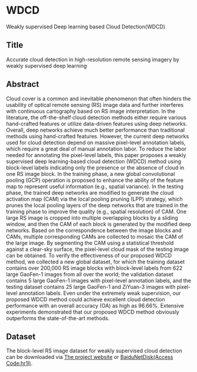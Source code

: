 # WDCD
Weakly supervised Deep learning based Cloud Detection(WDCD)

## Title
Accurate cloud detection in high-resolution remote sensing imagery by weakly supervised deep learning

## Abstract
Cloud cover is a common and inevitable phenomenon that often hinders the usability of optical remote sensing (RS) image data and further interferes with continuous cartography based on RS image interpretation. In the literature, the off-the-shelf cloud detection methods either require various hand-crafted features or utilize data-driven features using deep networks. Overall, deep networks achieve much better performance than traditional methods using hand-crafted features. However, the current deep networks used for cloud detection depend on massive pixel-level annotation labels, which require a great deal of manual annotation labor. To reduce the labor needed for annotating the pixel-level labels, this paper proposes a weakly supervised deep learning-based cloud detection (WDCD) method using block-level labels indicating only the presence or the absence of cloud in one RS image block. In the training phase, a new global convolutional pooling (GCP) operation is proposed to enhance the ability of the feature map to represent useful information (e.g., spatial variance). In the testing phase, the trained deep networks are modified to generate the cloud activation map (CAM) via the local pooling pruning (LPP) strategy, which prunes the local pooling layers of the deep networks that are trained in the training phase to improve the quality (e.g., spatial resolution) of CAM. One large RS image is cropped into multiple overlapping blocks by a sliding window, and then the CAM of each block is generated by the modified deep networks. Based on the correspondence between the image blocks and CAMs, multiple corresponding CAMs are collected to mosaic the CAM of the large image. By segmenting the CAM using a statistical threshold against a clear-sky surface, the pixel-level cloud mask of the testing image can be obtained. To verify the effectiveness of our proposed WDCD method, we collected a new global dataset, for which the training dataset contains over 200,000 RS image blocks with block-level labels from 622 large GaoFen-1 images from all over the world; the validation dataset contains 5 large GaoFen-1 images with pixel-level annotation labels, and the testing dataset contains 25 large GaoFen-1 and ZiYuan-3 images with pixel-level annotation labels. Even under the extremely weak supervision, our proposed WDCD method could achieve excellent cloud detection performance with an overall accuracy (OA) as high as 96.66%. Extensive experiments demonstrated that our proposed WDCD method obviously outperforms the state-of-the-art methods.

## Dataset
The block-level RS image dataset for weakly supervised cloud detection can be downloaded via [The project website](https://skyearth.org/publication/project/WDCD/) or [BaiduNetDisk(Access Code:hr1l)](https://pan.baidu.com/s/13i3jMrMPBELc-w3tzhXbpQ).
